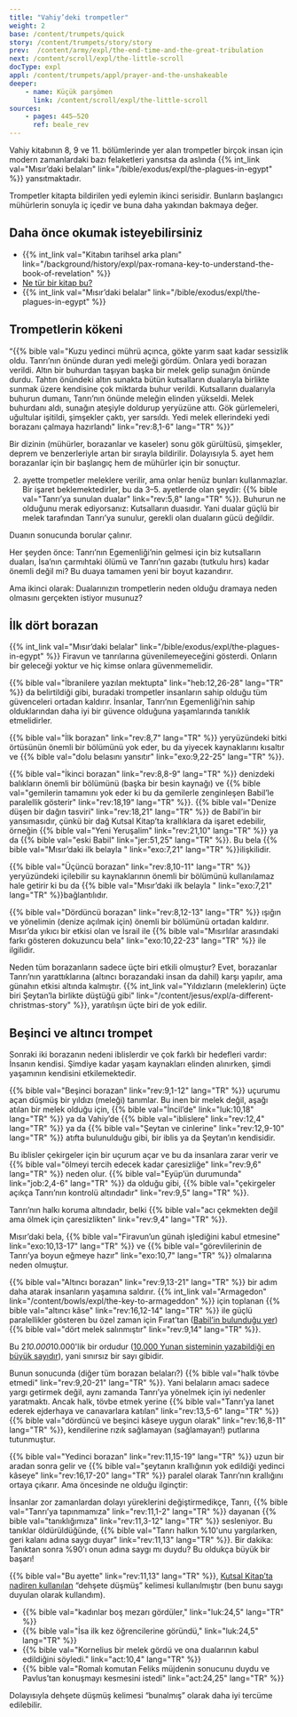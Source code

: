 ```yaml
---
title: "Vahiy’deki trompetler"
weight: 2
base: /content/trumpets/quick
story: /content/trumpets/story/story
prev:  /content/army/expl/the-end-time-and-the-great-tribulation
next: /content/scroll/expl/the-little-scroll
docType: expl
appl: /content/trumpets/appl/prayer-and-the-unshakeable
deeper:
    - name: Küçük parşömen
      link: /content/scroll/expl/the-little-scroll
sources: 
    - pages: 445–520
      ref: beale_rev
---
```


Vahiy kitabının 8, 9 ve 11. bölümlerinde yer alan trompetler birçok insan için modern zamanlardaki bazı felaketleri yansıtsa da aslında {{% int_link val="Mısır’daki belaları" link="/bible/exodus/expl/the-plagues-in-egypt" %}} yansıtmaktadır.

Trompetler kitapta bildirilen yedi eylemin ikinci serisidir. Bunların başlangıcı mühürlerin sonuyla iç içedir ve buna daha yakından bakmaya değer.

## Daha önce okumak isteyebilirsiniz

<a name="b75f"></a>
- {{% int_link val="Kitabın tarihsel arka planı" link="/background/history/expl/pax-romana-key-to-understand-the-book-of-revelation" %}}
- [Ne tür bir kitap bu?](/background/literature/expl/the-book-of-revelation-how-to-read-it)
- {{% int_link val="Mısır’daki belalar" link="/bible/exodus/expl/the-plagues-in-egypt" %}}

## Trompetlerin kökeni

<a name="9489"></a>
“{{% bible val="Kuzu yedinci mührü açınca, gökte yarım saat kadar sessizlik oldu. Tanrı’nın önünde duran yedi meleği gördüm. Onlara yedi borazan verildi. Altın bir buhurdan taşıyan başka bir melek gelip sunağın önünde durdu. Tahtın önündeki altın sunakta bütün kutsalların dualarıyla birlikte sunmak üzere kendisine çok miktarda buhur verildi. Kutsalların dualarıyla buhurun dumanı, Tanrı’nın önünde meleğin elinden yükseldi. Melek buhurdanı aldı, sunağın ateşiyle doldurup yeryüzüne attı. Gök gürlemeleri, uğultular işitildi, şimşekler çaktı, yer sarsıldı. Yedi melek ellerindeki yedi borazanı çalmaya hazırlandı" link="rev:8,1-6" lang="TR" %}}”

Bir dizinin (mühürler, borazanlar ve kaseler) sonu gök gürültüsü, şimşekler, deprem ve benzerleriyle artan bir sırayla bildirilir. Dolayısıyla 5. ayet hem borazanlar için bir başlangıç hem de mühürler için bir sonuçtur.

2. ayette trompetler meleklere verilir, ama onlar henüz bunları kullanmazlar. Bir işaret beklemektedirler, bu da 3–5. ayetlerde olan şeydir: {{% bible val="Tanrı’ya sunulan dualar" link="rev:5,8" lang="TR" %}}. Buhurun ne olduğunu merak ediyorsanız: Kutsalların duasıdır. Yani dualar güçlü bir melek tarafından Tanrı’ya sunulur, gerekli olan duaların gücü değildir.

Duanın sonucunda borular çalınır.

Her şeyden önce: Tanrı’nın Egemenliği’nin gelmesi için biz kutsalların duaları, İsa’nın çarmıhtaki ölümü ve Tanrı’nın gazabı (tutkulu hırs) kadar önemli değil mi? Bu duaya tamamen yeni bir boyut kazandırır.

Ama ikinci olarak: Dualarınızın trompetlerin neden olduğu dramaya neden olmasını gerçekten istiyor musunuz?

## İlk dört borazan

<a name="c8ff"></a>
{{% int_link val="Mısır’daki belalar" link="/bible/exodus/expl/the-plagues-in-egypt" %}} Firavun ve tanrılarına güvenilemeyeceğini gösterdi. Onların bir geleceği yoktur ve hiç kimse onlara güvenmemelidir.

{{% bible val="İbranilere yazılan mektupta" link="heb:12,26-28" lang="TR" %}} da belirtildiği gibi, buradaki trompetler insanların sahip olduğu tüm güvenceleri ortadan kaldırır. İnsanlar, Tanrı’nın Egemenliği’nin sahip olduklarından daha iyi bir güvence olduğuna yaşamlarında tanıklık etmelidirler.

{{% bible val="İlk borazan" link="rev:8,7" lang="TR" %}} yeryüzündeki bitki örtüsünün önemli bir bölümünü yok eder, bu da yiyecek kaynaklarını kısaltır ve {{% bible val="dolu belasını yansıtır" link="exo:9,22-25" lang="TR" %}}.

{{% bible val="İkinci borazan" link="rev:8,8-9" lang="TR" %}} denizdeki balıkların önemli bir bölümünü (başka bir besin kaynağı) ve {{% bible val="gemilerin tamamını yok eder ki bu da gemilerle zenginleşen Babil’le paralellik gösterir" link="rev:18,19" lang="TR" %}}. {{% bible val="Denize düşen bir dağın tasviri" link="rev:18,21" lang="TR" %}} de Babil’in bir yansımasıdır, çünkü bir dağ Kutsal Kitap’ta krallıklara da işaret edebilir, örneğin {{% bible val="Yeni Yeruşalim" link="rev:21,10" lang="TR" %}} ya da {{% bible val="eski Babil" link="jer:51,25" lang="TR" %}}. Bu bela {{% bible val="Mısır’daki ilk belayla " link="exo:7,21" lang="TR" %}}ilişkilidir.

{{% bible val="Üçüncü borazan" link="rev:8,10-11" lang="TR" %}} yeryüzündeki içilebilir su kaynaklarının önemli bir bölümünü kullanılamaz hale getirir ki bu da {{% bible val="Mısır’daki ilk belayla " link="exo:7,21" lang="TR" %}}bağlantılıdır.

{{% bible val="Dördüncü borazan" link="rev:8,12-13" lang="TR" %}} ışığın ve yönelimin (denize açılmak için) önemli bir bölümünü ortadan kaldırır. Mısır’da yıkıcı bir etkisi olan ve İsrail ile {{% bible val="Mısırlılar arasındaki farkı gösteren dokuzuncu bela" link="exo:10,22-23" lang="TR" %}} ile ilgilidir.

Neden tüm borazanların sadece üçte biri etkili olmuştur? Evet, borazanlar Tanrı’nın yarattıklarına (altıncı borazandaki insan da dahil) karşı yapılır, ama günahın etkisi altında kalmıştır. {{% int_link val="Yıldızların (meleklerin) üçte biri Şeytan’la birlikte düştüğü gibi" link="/content/jesus/expl/a-different-christmas-story" %}}, yaratılışın üçte biri de yok edilir.

## Beşinci ve altıncı trompet

<a name="9bbb"></a>
Sonraki iki borazanın nedeni iblislerdir ve çok farklı bir hedefleri vardır: İnsanın kendisi. Şimdiye kadar yaşam kaynakları elinden alınırken, şimdi yaşamının kendisini etkilemektedir.

{{% bible val="Beşinci borazan" link="rev:9,1-12" lang="TR" %}} uçurumu açan düşmüş bir yıldızı (meleği) tanımlar. Bu inen bir melek değil, aşağı atılan bir melek olduğu için, {{% bible val="İncil’de" link="luk:10,18" lang="TR" %}} ya da Vahiy’de {{% bible val="iblislere" link="rev:12,4" lang="TR" %}} ya da {{% bible val="Şeytan ve cinlerine" link="rev:12,9-10" lang="TR" %}} atıfta bulunulduğu gibi, bir iblis ya da Şeytan’ın kendisidir.

Bu iblisler çekirgeler için bir uçurum açar ve bu da insanlara zarar verir ve {{% bible val="ölmeyi tercih edecek kadar çaresizliğe" link="rev:9,6" lang="TR" %}} neden olur. {{% bible val="Eyüp’ün durumunda" link="job:2,4-6" lang="TR" %}} da olduğu gibi, {{% bible val="çekirgeler açıkça Tanrı’nın kontrolü altındadır" link="rev:9,5" lang="TR" %}}.

Tanrı’nın halkı koruma altındadır, belki {{% bible val="acı çekmekten değil ama ölmek için çaresizlikten" link="rev:9,4" lang="TR" %}}.

Mısır’daki bela, {{% bible val="Firavun’un günah işlediğini kabul etmesine" link="exo:10,13-17" lang="TR" %}} ve {{% bible val="görevlilerinin de Tanrı’ya boyun eğmeye hazır" link="exo:10,7" lang="TR" %}} olmalarına neden olmuştur.

{{% bible val="Altıncı borazan" link="rev:9,13-21" lang="TR" %}} bir adım daha atarak insanların yaşamına saldırır. {{% int_link val="Armagedon" link="/content/bowls/expl/the-key-to-armageddon" %}} için toplanan {{% bible val="altıncı kâse" link="rev:16,12-14" lang="TR" %}} ile güçlü paralellikler gösteren bu özel zaman için Fırat’tan ([Babil’in bulunduğu yer](https://en.wikipedia.org/wiki/Babylon)) {{% bible val="dört melek salınmıştır" link="rev:9,14" lang="TR" %}}.

Bu 2*10.000*10.000'lik bir ordudur ([10.000 Yunan sisteminin yazabildiği en büyük sayıdır](https://simple.wikipedia.org/wiki/Greek_numerals)), yani sınırsız bir sayı gibidir.

Bunun sonucunda (diğer tüm borazan belaları?) {{% bible val="halk tövbe etmedi" link="rev:9,20-21" lang="TR" %}}. Yani belaların amacı sadece yargı getirmek değil, aynı zamanda Tanrı’ya yönelmek için iyi nedenler yaratmaktı. Ancak halk, tövbe etmek yerine {{% bible val="Tanrı’ya lanet ederek ejderhaya ve canavarlara katılan" link="rev:13,5-6" lang="TR" %}} {{% bible val="dördüncü ve beşinci kâseye uygun olarak" link="rev:16,8-11" lang="TR" %}}, kendilerine rızık sağlamayan (sağlamayan!) putlarına tutunmuştur.

{{% bible val="Yedinci borazan" link="rev:11,15-19" lang="TR" %}} uzun bir aradan sonra gelir ve {{% bible val="şeytanın krallığının yok edildiği yedinci kâseye" link="rev:16,17-20" lang="TR" %}} paralel olarak Tanrı’nın krallığını ortaya çıkarır. Ama öncesinde ne olduğu ilginçtir:

İnsanlar zor zamanlardan dolayı yüreklerini değiştirmedikçe, Tanrı, {{% bible val="Tanrı’ya tapınmamıza" link="rev:11,1-2" lang="TR" %}} dayanan {{% bible val="tanıklığımıza" link="rev:11,3-12" lang="TR" %}} sesleniyor. Bu tanıklar öldürüldüğünde, {{% bible val="Tanrı halkın %10'unu yargılarken, geri kalanı adına saygı duyar" link="rev:11,13" lang="TR" %}}. Bir dakika: Tanıktan sonra %90'ı onun adına saygı mı duydu? Bu oldukça büyük bir başarı!

{{% bible val="Bu ayette" link="rev:11,13" lang="TR" %}}, [Kutsal Kitap’ta nadiren kullanılan](https://biblehub.com/greek/1719.htm) “dehşete düşmüş” kelimesi kullanılmıştır (ben bunu saygı duyulan olarak kullandım).

- {{% bible val="kadınlar boş mezarı gördüler," link="luk:24,5" lang="TR" %}}
- {{% bible val="İsa ilk kez öğrencilerine göründü," link="luk:24,5" lang="TR" %}}
- {{% bible val="Kornelius bir melek gördü ve ona dualarının kabul edildiğini söyledi." link="act:10,4" lang="TR" %}}
- {{% bible val="Romalı komutan Feliks müjdenin sonucunu duydu ve Pavlus’tan konuşmayı kesmesini istedi" link="act:24,25" lang="TR" %}}

Dolayısıyla dehşete düşmüş kelimesi “bunalmış” olarak daha iyi tercüme edilebilir.
